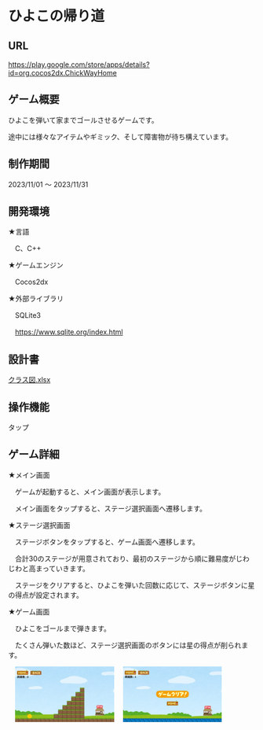 # ひよこの帰り道

## URL

https://play.google.com/store/apps/details?id=org.cocos2dx.ChickWayHome

## ゲーム概要

ひよこを弾いて家までゴールさせるゲームです。

途中には様々なアイテムやギミック、そして障害物が待ち構えています。

## 制作期間

2023/11/01 ～ 2023/11/31

## 開発環境

★言語

　C、C++

★ゲームエンジン

　Cocos2dx

★外部ライブラリ

　SQLite3
 
　https://www.sqlite.org/index.html

## 設計書

[クラス図.xlsx](./クラス図.xlsx)

## 操作機能

タップ

## ゲーム詳細

★メイン画面

　ゲームが起動すると、メイン画面が表示します。
 
　メイン画面をタップすると、ステージ選択画面へ遷移します。

★ステージ選択画面

　ステージボタンをタップすると、ゲーム画面へ遷移します。

　合計30のステージが用意されており、最初のステージから順に難易度がじわじわと高まっていきます。

　ステージをクリアすると、ひよこを弾いた回数に応じて、ステージボタンに星の得点が設定されます。

 ★ゲーム画面

　ひよこをゴールまで弾きます。
 
　たくさん弾いた数ほど、ステージ選択画面のボタンには星の得点が削られます。

　<img src="./ゲーム画面1.png" alt="代替テキスト" width="40%" />
　<img src="./ゲーム画面2.png" alt="代替テキスト" width="40%" />
